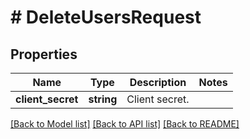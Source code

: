 # # DeleteUsersRequest

## Properties

Name | Type | Description | Notes
------------ | ------------- | ------------- | -------------
**client_secret** | **string** | Client secret. |

[[Back to Model list]](../../README.md#models) [[Back to API list]](../../README.md#endpoints) [[Back to README]](../../README.md)
